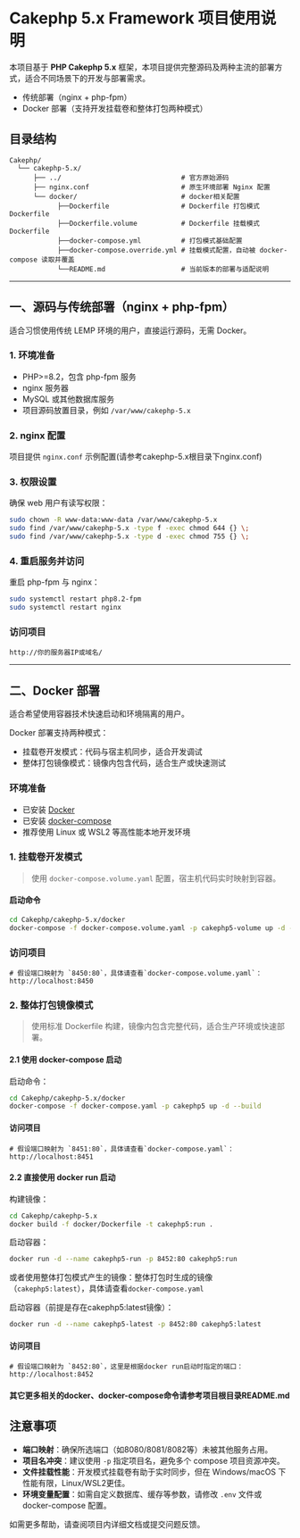 # Cakephp 5.x Framework 项目使用说明

本项目基于 **PHP Cakephp 5.x** 框架，本项目提供完整源码及两种主流的部署方式，适合不同场景下的开发与部署需求。

- 传统部署（nginx + php-fpm）
- Docker 部署（支持开发挂载卷和整体打包两种模式）

## 目录结构

```text
Cakephp/
  └── cakephp-5.x/
      ├── ../                              # 官方原始源码
      ├── nginx.conf                       # 原生环境部署 Nginx 配置
      └── docker/                          # docker相关配置
            ├──Dockerfile                  # Dockerfile 打包模式Dockerfile
            ├──Dockerfile.volume           # Dockerfile 挂载模式Dockerfile
            ├──docker-compose.yml          # 打包模式基础配置
            ├──docker-compose.override.yml # 挂载模式配置，自动被 docker-compose 读取并覆盖
            └──README.md                   # 当前版本的部署与适配说明
```

---

## 一、源码与传统部署（nginx + php-fpm）

适合习惯使用传统 LEMP 环境的用户，直接运行源码，无需 Docker。

### 1. 环境准备

- PHP>=8.2，包含 php-fpm 服务
- nginx 服务器
- MySQL 或其他数据库服务
- 项目源码放置目录，例如 `/var/www/cakephp-5.x`

### 2. nginx 配置

项目提供 `nginx.conf` 示例配置(请参考cakephp-5.x根目录下nginx.conf)

### 3. 权限设置

确保 web 用户有读写权限：

```bash
sudo chown -R www-data:www-data /var/www/cakephp-5.x
sudo find /var/www/cakephp-5.x -type f -exec chmod 644 {} \;
sudo find /var/www/cakephp-5.x -type d -exec chmod 755 {} \;
```

### 4. 重启服务并访问

重启 php-fpm 与 nginx：

```bash
sudo systemctl restart php8.2-fpm
sudo systemctl restart nginx
```

### 访问项目

```
http://你的服务器IP或域名/
```

---

## 二、Docker 部署

适合希望使用容器技术快速启动和环境隔离的用户。

Docker 部署支持两种模式：

- 挂载卷开发模式：代码与宿主机同步，适合开发调试
- 整体打包镜像模式：镜像内包含代码，适合生产或快速测试

### 环境准备

- 已安装 [Docker](https://docs.docker.com/get-docker/)
- 已安装 [docker-compose](https://docs.docker.com/compose/install/)
- 推荐使用 Linux 或 WSL2 等高性能本地开发环境

### 1. 挂载卷开发模式

> 使用 `docker-compose.volume.yaml` 配置，宿主机代码实时映射到容器。

#### 启动命令

```bash
cd Cakephp/cakephp-5.x/docker
docker-compose -f docker-compose.volume.yaml -p cakephp5-volume up -d --build
```

### 访问项目

```
# 假设端口映射为 `8450:80`，具体请查看`docker-compose.volume.yaml`：
http://localhost:8450
```

### 2. 整体打包镜像模式

> 使用标准 Dockerfile 构建，镜像内包含完整代码，适合生产环境或快速部署。

#### 2.1 使用 docker-compose 启动

启动命令：

```bash
cd Cakephp/cakephp-5.x/docker
docker-compose -f docker-compose.yaml -p cakephp5 up -d --build
```

#### 访问项目

```
# 假设端口映射为 `8451:80`，具体请查看`docker-compose.yaml`：
http://localhost:8451
```

#### 2.2 直接使用 docker run 启动

构建镜像：

```bash
cd Cakephp/cakephp-5.x
docker build -f docker/Dockerfile -t cakephp5:run .
```

启动容器：

```bash
docker run -d --name cakephp5-run -p 8452:80 cakephp5:run
```

或者使用整体打包模式产生的镜像：整体打包时生成的镜像（`cakephp5:latest`），具体请查看`docker-compose.yaml`

启动容器（前提是存在cakephp5:latest镜像）：

```bash
docker run -d --name cakephp5-latest -p 8452:80 cakephp5:latest
```

#### 访问项目

```
# 假设端口映射为 `8452:80`，这里是根据docker run启动时指定的端口：
http://localhost:8452
```

#### 其它更多相关的docker、docker-compose命令请参考项目根目录README.md

## 注意事项

- **端口映射**：确保所选端口（如8080/8081/8082等）未被其他服务占用。
- **项目名冲突**：建议使用 `-p` 指定项目名，避免多个 compose 项目资源冲突。
- **文件挂载性能**：开发模式挂载卷有助于实时同步，但在 Windows/macOS 下性能有限，Linux/WSL2更佳。
- **环境变量配置**：如需自定义数据库、缓存等参数，请修改 `.env` 文件或 docker-compose 配置。

如需更多帮助，请查阅项目内详细文档或提交问题反馈。
